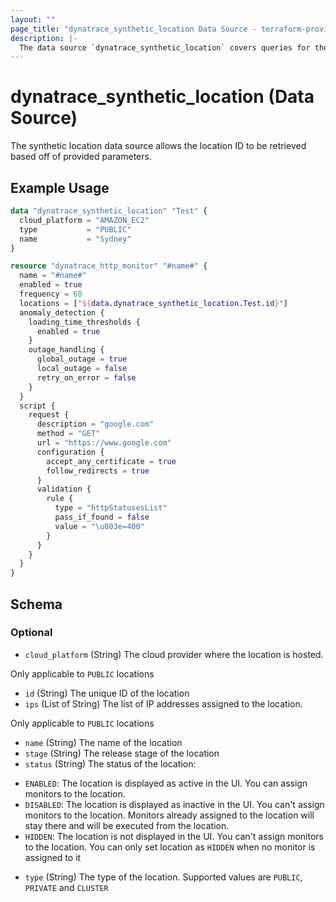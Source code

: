 ```yaml
---
layout: ""
page_title: "dynatrace_synthetic_location Data Source - terraform-provider-dynatrace"
description: |-
  The data source `dynatrace_synthetic_location` covers queries for the ID of a synthetic location based off of provided parameters
---
```


# dynatrace_synthetic_location (Data Source)

The synthetic location data source allows the location ID to be retrieved based off of provided parameters.

## Example Usage

```terraform
data "dynatrace_synthetic_location" "Test" {
  cloud_platform = "AMAZON_EC2"
  type           = "PUBLIC"
  name           = "Sydney"
}

resource "dynatrace_http_monitor" "#name#" {
  name = "#name#" 
  enabled = true 
  frequency = 60 
  locations = ["${data.dynatrace_synthetic_location.Test.id}"] 
  anomaly_detection {
    loading_time_thresholds {
      enabled = true 
    }
    outage_handling {
      global_outage = true 
      local_outage = false 
      retry_on_error = false 
    }
  }
  script {
    request {
      description = "google.com" 
      method = "GET" 
      url = "https://www.google.com" 
      configuration {
        accept_any_certificate = true 
        follow_redirects = true 
      }
      validation {
        rule {
          type = "httpStatusesList" 
          pass_if_found = false 
          value = "\u003e=400" 
        }
      }
    }
  }
}

```

<!-- schema generated by tfplugindocs -->
## Schema

### Optional

- `cloud_platform` (String) The cloud provider where the location is hosted. 

 Only applicable to `PUBLIC` locations
- `id` (String) The unique ID of the location
- `ips` (List of String) The list of IP addresses assigned to the location. 

 Only applicable to `PUBLIC` locations
- `name` (String) The name of the location
- `stage` (String) The release stage of the location
- `status` (String) The status of the location: 

* `ENABLED`: The location is displayed as active in the UI. You can assign monitors to the location. 
* `DISABLED`: The location is displayed as inactive in the UI. You can't assign monitors to the location. Monitors already assigned to the location will stay there and will be executed from the location. 
* `HIDDEN`: The location is not displayed in the UI. You can't assign monitors to the location. You can only set location as `HIDDEN` when no monitor is assigned to it
- `type` (String) The type of the location. Supported values are `PUBLIC`, `PRIVATE` and `CLUSTER`